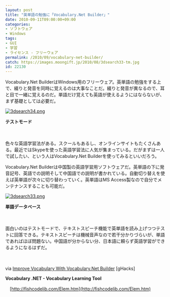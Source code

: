 ```yaml
---
layout: post
title: "英単語の勉強に「Vocabulary.Net Builder」"
date: 2010-09-11T09:00:00+09:00
categories:
- ソフトウェア
- Windows
tags: 
- GUI
- 学習
- ライセンス - フリーウェア
permalink: /2010/09/vocabulary-net-builder/
catch: https://images.moongift.jp/2010/08/3dsearch33-tm.jpg
id: 22130
---
```

Vocabulary.Net BuilderはWindows用のフリーウェア。英単語の勉強をする上で、綴りと発音を同時に覚えるのは大事なことだ。綴りと発音が異なるので、耳と目で一緒に覚えるのだ。単語だけ覚えても英語が使えるようにはならないが、まず基礎としては必要だ。

  

[![3dsearch34.png](https://images.moongift.jp/2010/08/3dsearch34-tm.jpg)](https://images.moongift.jp/2010/08/3dsearch34.png)  
  
**テストモード**

  

　

  

色々な英語学習法がある。スクールもあるし、オンラインサイトもたくさんある。最近ではSkypeを使った英語学習法に人気が集まっている。だがまずは一人で試したい、という人はVocabulary.Net Builderを使ってみるといいだろう。

  
<!--more-->

Vocabulary.Net Builderは中国製の英語学習用ソフトウェアだ。英単語の下に発音記号、英語での説明そして中国語での説明が書かれている。自動切り替えを使えば英単語が次々に切り替わっていく。英単語はMS Access製なので自分でメンテナンスすることも可能だ。

  

[![3dsearch33.png](https://images.moongift.jp/2010/08/3dsearch33-tm.jpg)](https://images.moongift.jp/2010/08/3dsearch33.png)  
  
**単語データベース**

  

　

  

面白いのはテストモードで、テキストスピーチ機能で英単語を読み上げつつテストに回答できる。テキストスピーチは機械音声なので若干分かりづらいが、単語であればほぼ問題ない。中国語が分からない分、日本語に頼らず英語学習ができるようになるはずだ。

  

　

  

via [Improve Vocabulary With Vocabulary.Net Builder](http://www.ghacks.net/2010/08/30/improve-vocabulary-with-vocabulary-net-builder/) [gHacks]

  

**Vocabulary .NET - Vocabulary Learning Tool**  
  
　[http://fishcodelib.com/Elem.htm](http://fishcodelib.com/Elem.htm)

  
